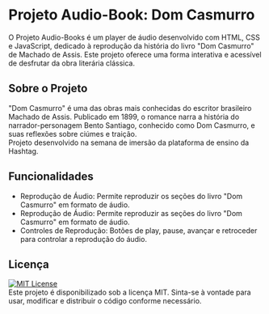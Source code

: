 # Projeto Audio-Book: Dom Casmurro

O Projeto Audio-Books é um player de áudio desenvolvido com HTML, CSS e JavaScript, dedicado à reprodução da história do livro "Dom Casmurro" de Machado de Assis. Este projeto oferece uma forma interativa e acessível de desfrutar da obra literária clássica.

## Sobre o Projeto
"Dom Casmurro" é uma das obras mais conhecidas do escritor brasileiro Machado de Assis. Publicado em 1899, o romance narra a história do narrador-personagem Bento Santiago, conhecido como Dom Casmurro, e suas reflexões sobre ciúmes e traição.<br>
Projeto desenvolvido na semana de imersão da plataforma de ensino da Hashtag.

## Funcionalidades
- Reprodução de Áudio: Permite reproduzir os seções do livro "Dom Casmurro" em formato de áudio.
- Reprodução de Áudio: Permite reproduzir as seções do livro "Dom Casmurro" em formato de áudio.<br>
- Controles de Reprodução: Botões de play, pause, avançar e retroceder para controlar a reprodução do áudio.

## Licença 
[![MIT License](https://img.shields.io/badge/License-MIT-green.svg)](https://choosealicense.com/licenses/mit/) <br>
Este projeto é disponibilizado sob a licença MIT. Sinta-se à vontade para usar, modificar e distribuir o código conforme necessário.
